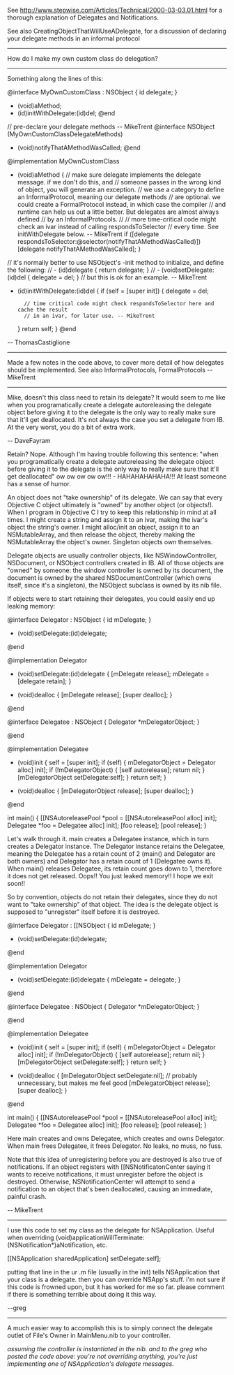 

See http://www.stepwise.com/Articles/Technical/2000-03-03.01.html for a thorough
explanation of Delegates and Notifications.

See also CreatingObjectThatWillUseADelegate, for a discussion of declaring your delegate methods in an informal protocol

----

How do I make my own custom class do delegation?

----

Something along the lines of this:

    
@interface MyOwnCustomClass : NSObject
{
	id delegate;
}

- (void)aMethod;
- (id)initWithDelegate:(id)del;
@end

// pre-declare your delegate methods -- MikeTrent
@interface NSObject (MyOwnCustomClassDelegateMethods)
- (void)notifyThatAMethodWasCalled;
@end

@implementation MyOwnCustomClass
- (void)aMethod
{
	// make sure delegate implements the delegate message. if we don't do this, and
	// someone passes in the wrong kind of object, you will generate an exception.
	// we use a category to define an InformalProtocol, meaning our delegate methods
	// are optional. we could create a FormalProtocol instead, in which case the compiler
	// and runtime can help us out a little better. But delegates are almost always defined
	// by an InformalProtocols.
	//
	// more time-critical code might check an ivar instead of calling respondsToSelector
	// every time. See initWithDelegate below. -- MikeTrent
	if ([delegate respondsToSelector:@selector(notifyThatAMethodWasCalled)])
		[delegate notifyThatAMethodWasCalled];
}

// it's normally better to use NSObject's -init method to initialize, and define the following:
// - (id)delegate { return delegate; }
// - (void)setDelegate:(id)del { delegate = del; }
// but this is ok for an example. -- MikeTrent 
- (id)initWithDelegate:(id)del
{
	if (self = [super init])
	{
		delegate = del;
		
		// time critical code might check respondsToSelector here and cache the result
		// in an ivar, for later use. -- MikeTrent
	}
	return self;
}
@end


-- ThomasCastiglione

----

Made a few notes in the code above, to cover more detail of how delegates should be implemented. See also InformalProtocols, FormalProtocols -- MikeTrent

----

Mike, doesn't this class need to retain its delegate? It would seem to me like when you programatically create a delegate autoreleasing the delegate object before giving it to the delegate is the only way to really make sure that it'll get deallocated. It's not always the case you set a delegate from IB. At the very worst, you do a bit of extra work.

-- DaveFayram

Retain? Nope. Although I'm having trouble following this sentence: "when you programatically create a delegate autoreleasing the delegate object before giving it to the delegate is the only way to really make sure that it'll get deallocated" ow ow ow ow ow!!! - HAHAHAHAHAHA!!! At least someone has a sense of humor.

An object does not "take ownership" of its delegate. We can say that every Objective C object ultimately is "owned" by another object (or objects!). When I program in Objective C I try to keep this relationship in mind at all times. I might create a string and assign it to an ivar, making the ivar's object the  string's owner. I might alloc/init an object, assign it to an NSMutableArray, and then release the object, thereby making the NSMutableArray the object's owner. Singleton objects own themselves.

Delegate objects are usually controller objects, like NSWindowController, NSDocument, or NSObject controllers created in IB. All of those objects are "owned" by someone: the window controller is owned by its document, the document is owned by the shared NSDocumentController (which owns itself, since it's a singleton), the NSObject subclass is owned by its nib file.

If objects were to start retaining their delegates, you could easily end up leaking memory:

    
@interface Delegator : NSObject
{
    id mDelegate;
}

- (void)setDelegate:(id)delegate;

@end

@implementation Delegator

- (void)setDelegate:(id)delegate
{
    [mDelegate release];
    mDelegate = [delegate retain];
}

- (void)dealloc
{
    [mDelegate release];
    [super dealloc];
}

@end

@interface Delegatee : NSObject
{
    Delegator *mDelegatorObject;
}

@end

@implementation Delegatee

- (void)init
{
    self = [super init];
    if (self) {
        mDelegatorObject = Delegator alloc] init];
        if (!mDelegatorObject) {
            [self autorelease];
            return nil;
        }
        [mDelegatorObject setDelegate:self];
    }
    return self;
}

- (void)dealloc
{
    [mDelegatorObject release];
    [super dealloc];
}

@end

int main()
{
    [[NSAutoreleasePool *pool = [[NSAutoreleasePool alloc] init];
    Delegatee *foo = Delegatee alloc] init];
    [foo release];
    [pool release]; 
}


Let's walk through it. main creates a Delegatee instance, which in turn creates a Delegator instance. The Delegator instance retains the Delegatee, meaning the Delegatee has a retain count of 2 (main() and Delegator are both owners) and Delegator has a retain count of 1 (Delegatee owns it). When main() releases Delegatee, its retain count goes down to 1, therefore it does not get released. Oops!! You just leaked memory!! I hope we exit soon!!

So by convention, objects do not retain their delegates, since they do not want to "take ownership" of that object. The idea is the delegate object is supposed to "unregister" itself before it is destroyed. 

    
@interface Delegator : [[NSObject
{
    id mDelegate;
}

- (void)setDelegate:(id)delegate;

@end

@implementation Delegator

- (void)setDelegate:(id)delegate
{
    mDelegate = delegate;
}

@end

@interface Delegatee : NSObject
{
    Delegator *mDelegatorObject;
}

@end

@implementation Delegatee

- (void)init
{
    self = [super init];
    if (self) {
        mDelegatorObject = Delegator alloc] init];
        if (!mDelegatorObject) {
            [self autorelease];
            return nil;
        }
        [mDelegatorObject setDelegate:self];
    }
    return self;
}

- (void)dealloc
{
    [mDelegatorObject setDelegate:nil]; // probably unnecessary, but makes me feel good
    [mDelegatorObject release];
    [super dealloc];
}

@end

int main()
{
    [[NSAutoreleasePool *pool = [[NSAutoreleasePool alloc] init];
    Delegatee *foo = Delegatee alloc] init];
    [foo release];
    [pool release]; 
}


Here main creates and owns Delegatee, which creates and owns Delegator. When main frees Delegatee, it frees Delegator. No leaks, no muss, no fuss.

Note that this idea of unregistering before you are destroyed is also true of notifications. If an object registers with [[NSNotificatonCenter saying it wants to receive notifications, it must unregister before the object is destroyed. Otherwise, NSNotificationCenter wll attempt to send a notification to an object that's been deallocated, causing an immediate, painful crash.

-- MikeTrent

----

I use this code to set my class as the delegate for NSApplication.  Useful when overriding (void)applicationWillTerminate:(NSNotification*)aNotification, etc.

    
[[NSApplication sharedApplication] setDelegate:self];


putting that line in the ur .m file (usually in the init) tells NSApplication that your class is a delegate.  then you can override NSApp's stuff.  i'm not sure if this code is frowned upon, but it has worked for me so far.  please comment if there is something terrible about doing it this way.

--greg

----

A much easier way to accomplish this is to simply connect the     delegate outlet of File's Owner in MainMenu.nib to your controller.

*assuming the controller is instantiated in the nib. and to the greg who posted the code above: you're not overriding anything, you're just implementing one of NSApplication's delegate messages.*
